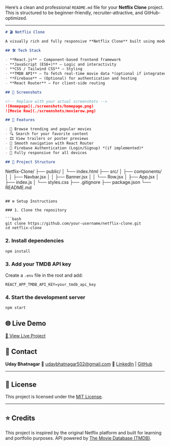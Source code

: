 Here’s a clean and professional `README.md` file for your **Netflix Clone** project. This is structured to be beginner-friendly, recruiter-attractive, and GitHub-optimized.

---

```md
# 🎬 Netflix Clone

A visually rich and fully responsive **Netflix Clone** built using modern frontend technologies. This project mimics the popular streaming platform, allowing users to browse movies, view details, and enjoy a seamless UI/UX experience.

## 🛠️ Tech Stack

- **React.js** – Component-based frontend framework
- **JavaScript (ES6+)** – Logic and interactivity
- **CSS / Tailwind CSS** – Styling
- **TMDB API** – To fetch real-time movie data *(optional if integrated)*
- **Firebase** – (Optional) for authentication and hosting
- **React Router** – For client-side routing

## 📸 Screenshots

<!-- Replace with your actual screenshots -->
![Homepage](./screenshots/homepage.png)
![Movie Row](./screenshots/movierow.png)

## 🚀 Features

- 🎥 Browse trending and popular movies
- 🔍 Search for your favorite content
- 🎞️ View trailers or poster previews
- 🧭 Smooth navigation with React Router
- 🔐 Firebase Authentication (Login/Signup) *(if implemented)*
- 📱 Fully responsive for all devices

## 📂 Project Structure

```

Netflix-Clone/
├── public/
│   └── index.html
├── src/
│   ├── components/
│   │   ├── Navbar.jsx
│   │   ├── Banner.jsx
│   │   └── Row\.jsx
│   ├── App.jsx
│   ├── index.js
│   └── styles.css
├── .gitignore
├── package.json
└── README.md

````

## ⚙️ Setup Instructions

### 1. Clone the repository

```bash
git clone https://github.com/your-username/netflix-clone.git
cd netflix-clone
````

### 2. Install dependencies

```bash
npm install
```

### 3. Add your TMDB API key

Create a `.env` file in the root and add:

```env
REACT_APP_TMDB_API_KEY=your_tmdb_api_key
```

### 4. Start the development server

```bash
npm start
```

## 🌐 Live Demo

[🔗 View Live Project](https://your-deployed-link.com)

## 📩 Contact

**Uday Bhatnagar**
📧 [udaybhatnagar502@gmail.com](mailto:udaybhatnagar502@gmail.com)
🔗 [LinkedIn](https://www.linkedin.com/in/uday-bhatnagar-823889270) | [GitHub](https://github.com/Udaybhatnagar)

---

## 📌 License

This project is licensed under the [MIT License](LICENSE).

---

## ⭐ Credits

This project is inspired by the original Netflix platform and built for learning and portfolio purposes. API powered by [The Movie Database (TMDB)](https://www.themoviedb.org/).

